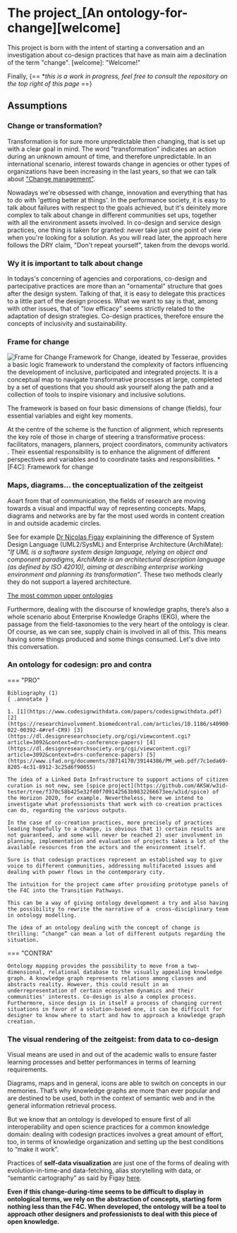# The project_[An ontology-for-change][welcome]
This project is born with the intent of starting a conversation and an investigation about co-design practices that have as main aim a declination of the term "change".
  [welcome]: "Welcome!"

Finally, 
{==
**this is a work in progress, feel free to consult the repository on the top right of this page*
==}

## Assumptions
### Change or transformation?
Transformation is for sure more unpredictable then changing, that is set up with a clear goal in mind. The word "transformation" indicates an action during an unknown amount of time, and therefore unpredictable.
In an international scenario,  interest towards change in agencies or other types of organizations have been increasing in the last years, so that we can talk about ["Change management"](https://www.open-knowledge.it/service-design-e-change-management/). 

Nowadays we're obsessed with change, innovation and everything that has to do with 'getting better at things'. In the performance society, it is easy to talk about failures with respect to the goals achieved, but it's deinitely more complex to talk about change in different communities set ups, together with all the environment assets involved.
In co-design and service design practices, one thing is taken for granted: never take just one point of view when you're looking for a solution.
As you will read later, the approach here follows the DRY claim, "Don't repeat yourself", taken from the devops world.

### Wy it is important to talk about change
In todays's concerning of agencies and corporations,  co-design and partecipative practices are more than an "ornamental" structure that goes after the design system. Talking of that, it is easy to delegate this practices to a little part of the design process. 
What we want to say is that, among with other issues, that of "low efficacy" seems strictly related to the adaptation of design strategies. Co-design practices, therefore ensure the concepts of inclusivity and sustainability.

### Frame for change
![Frame for Change](/Tesserae_Frame4Change-09.jpg)
Framework for Change, ideated by Tesserae, provides a basic logic framework to understand the complexity of factors influencing the development of inclusive, participated and integrated projects. It is a conceptual map to navigate transformative processes at large, completed by a set of questions that you should ask yourself along the path and a collection of tools to inspire visionary and inclusive solutions.

The framework is based on four basic dimensions of change (fields), four essential variables and eight key moments.

At the centre of the scheme is the function of alignment, which represents the key role of those in charge of steering a transformative process: facilitators, managers, planners, project coordinators,  community activators . Their essential responsibility is to enhance the alignment of different perspectives and variables and to coordinate tasks and responsibilities.
*[F4C]: Framework for change

### Maps, diagrams… the conceptualization of the zeitgeist
Aoart from that of communication, the fields of research are moving towards a visual and impactful way of representing concepts. Maps, diagrams and networks are by far the most used words in content creation in and outside academic circles.

See for example [Dr Nicolas Figay](https://www.linkedin.com/pulse/upper-ontologies-dr-nicolas-figay/) explainining the difference of System Design Language (UML2/SysML) and Enterprise Architecture (ArchiMate): *"If UML is a software system design language, relying on object and component paradigms, ArchiMate is an architectural description language (as defined by ISO 42010), aiming at describing enterprise working environment and planning its transformation”*. These two methods clearly they do not support a layered architecture.

[The most common upper ontologies](/ontologies.jpg)

Furthermore, dealing with the discourse of knowledge graphs, there’s also a whole scenario about Enterprise Knowledge Graphs (EKG), where the passage from the field-taxonomies to the very heart of the ontology is clear. Of course, as we can see,  supply chain is involved in all of this. This means having some things produced and some things consumed. Let's dive into this conversation.

### An ontology for codesign: pro and contra
=== "PRO"

    Bibliography (1)
    { .annotate }

    1. [1](https://www.codesignwithdata.com/papers/codesignwithdata.pdf) [2](https://researchinvolvement.biomedcentral.com/articles/10.1186/s40900-022-00392-4#ref-CR9) [3](https://dl.designresearchsociety.org/cgi/viewcontent.cgi?article=3092&context=drs-conference-papers) [4](https://dl.designresearchsociety.org/cgi/viewcontent.cgi?article=3092&context=drs-conference-papers) [5](https://www.ifad.org/documents/38714170/39144386/PM_web.pdf/7c1eda69-8205-4c31-8912-3c25d6f90055)

    The idea of a Linked Data Infrastructure to support actions of citizen curation is not new, see [spice project](https://github.com/AKSW/w3id-tester/tree/f370c58b425e32fd0f709142563b9832266673ee/w3id/spice) of the Horizon 2020, for example. Nevertheless, here we intend to investigate what professionists that work with co-creation practices can do, regarding the various outputs.

    In the case of co-creation practices, more precisely of practices leading hopefully to a change, is obvious that 1) certain results are not guaranteed, and some will never be reached 2) user involvment in planning, implementation and evaluation of projects takes a lot of the available resources from the actors and the environment itself.

    Sure is that codesign practices represent an established way to give voice to different communities, addressing multifaceted issues and dealing with power flows in the contemporary city.

    The intuition for the project came after providing prototype panels of the F4C into the Transition Pathways.

    This can be a way of giving ontology development a try and also having the possibility to rewrite the narrative of a  cross-disciplinary team in ontology modelling.

    The idea of an ontology dealing with the concept of change is thrilling: “change” can mean a lot of different outputs regarding the situation.

=== "CONTRA"

    Ontology mapping provides the possibility to move from a two-dimensional, relational database to the visually appealing knowledge graph. A knowledge graph represents relations among classes and abstracts reality. However, this could result in an underrepresentation of certain ecosystem dynamics and their communities' interests. Co-design is also a complex process. Furthermore, since design is in itself a process of changing current situations in favor of a solution-based one, it can be difficult for designer to know where to start and how to approach a knowledge graph creation.


### The visual rendering of the zeitgeist: from data to co-design
Visual means are used in and out of the academic walls to ensure faster learning processes and better performances in terms of learning requirements.

Diagrams, maps and in general, icons are able to switch on concepts in our memories. That’s why knowledge graphs are more than ever popular and are destined to be used, both in the context of semantic web and in the general information retrieval process.

But we know that an ontology is developed to ensure first of all interoperability and open science practices for a common knowledge domain: dealing with codesign practices involves a great amount of effort, too, in terms of knowledge organization and setting up the best conditions to “make it work”. 

Practices of **self-data visualization** are just one of the forms of dealing with evolution-in-time-and data-fetching, alias storytelling with data, or “semantic cartography” as said by Figay [here](https://www.linkedin.com/pulse/semantic-cartography-archimate-first-step-enterprise-navigation/).

**Even if this change-during-time seems to be difficult to display in ontological terms, we rely on the abstraction of concepts, starting form nothing less than the F4C. When developed, the ontology will be a tool to approach other designers and professionists to deal with this piece of open knowledge.**

